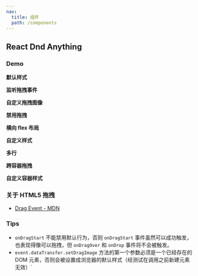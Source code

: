 ```yaml
---
nav:
  title: 组件
  path: /components
---
```


## React Dnd Anything

### Demo

**默认样式**

<code src="./demo/default.tsx"></code>

**监听拖拽事件**

<code src="./demo/event_listener.tsx"></code>

**自定义拖拽图像**

<code src="./demo/set_draw_image.tsx"></code>

**禁用拖拽**

<code src="./demo/disabled.tsx"></code>

**横向 flex 布局**

<code src="./demo/horizontal.tsx"></code>

**自定义样式**

<code src="./demo/custom_style.tsx"></code>

**多行**

<code src="./demo/big_data.tsx"></code>

**跨容器拖拽**

<code src="./demo/cross_container.tsx"></code>

**自定义容器样式**

<code src="./demo/custom_container_style.tsx"></code>

### 关于 HTML5 拖拽

- [Drag Event - MDN](https://developer.mozilla.org/en-US/docs/Web/API/Document/drag_event)

### Tips

- `onDragStart` 不能禁用默认行为，否则 `onDragStart` 事件虽然可以成功触发，也表现得像可以拖拽，但 `onDragOver` 和 `onDrop` 事件将不会被触发。
- `event.dataTransfer.setDragImage` 方法的第一个参数必须是一个已经存在的 DOM 元素，否则会被设置成浏览器的默认样式（经测试在调用之前新建元素无效）`
